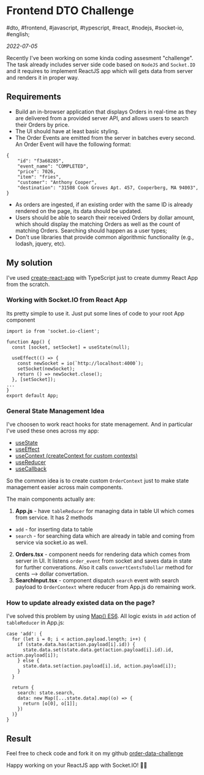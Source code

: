 # Frontend DTO Challenge

#dto, #frontend, #javascript, #typescript, #react, #nodejs, #socket-io, #english;

_2022-07-05_

Recently I've been working on some kinda coding assesment "challenge". The task already includes server side code based on `NodeJS` and `Socket.IO` and it requires to implement ReactJS app which will gets data from server and renders it in proper way.

## Requirements

* Build an in-browser application that displays Orders in real-time as they are delivered from a provided
server API, and allows users to search their Orders by price.
* The UI should have at least basic styling.
* The Order Events are emitted from the server in batches every second. An Order Event will have the following format:
```
{
    "id": "f3a68285", 
    "event_name": "COMPLETED", 
    "price": 7026,
    "item": "fries",
    "customer": "Anthony Cooper",
    "destination": "31508 Cook Groves Apt. 457, Cooperberg, MA 94003",
}
```
* As orders are ingested, if an existing order with the same ID is already rendered on the page, its data
should be updated.
* Users should be able to search their received Orders by dollar amount, which should display the
matching Orders as well as the count of matching Orders. Searching should happen as a user types;
* Don't use libraries that provide common algorithmic functionality (e.g., lodash, jquery, etc).

## My solution

I've used [create-react-app](https://create-react-app.dev/docs/adding-typescript/) with TypeScript just to create dummy React App from the scratch.

### Working with Socket.IO from React App

Its pretty simple to use it. Just put some lines of code to your root App component

```
import io from 'socket.io-client';

function App() {
  const [socket, setSocket] = useState(null);

  useEffect(() => {
    const newSocket = io(`http://localhost:4000`);
    setSocket(newSocket);
    return () => newSocket.close();
  }, [setSocket]);
...
}
export default App;

```

### General State Management Idea

I've choosen to work react hooks for state menagement. And in particular I've used these ones across my app:

* [useState](https://reactjs.org/docs/hooks-reference.html#useState)
* [useEffect](https://reactjs.org/docs/hooks-reference.html#useeffect)
* [useContext (createContext for custom contexts)](https://reactjs.org/docs/hooks-reference.html#usecontext)
* [useReducer](https://reactjs.org/docs/hooks-reference.html#usereducer)
* [useCallback](https://reactjs.org/docs/hooks-reference.html#usecallback)

So the common idea is to create custom `OrderContext` just to make state management easier across main components.

The main components actually are:

1. **App.js** - have `tableReducer` for managing data in table UI which comes from service. It has 2 methods
  - `add` - for inserting data to table
  - `search` - for searching data which are already in table and coming from service via socket.io as well.
2. **Orders.tsx** - component needs for rendering data which comes from server in UI. It listens `order_event` from socket and saves data in state for further converations. Also it calls `convertCentsToDollar` method for cents --> dollar convertation. 
3. **SearchInput.tsx** - component dispatch `search` event with search payload to `OrderContext` where reducer from App.js do remaining work.

### How to update already existed data on the page?

I've solved this problem by using [Map() ES6](https://developer.mozilla.org/en-US/docs/Web/JavaScript/Reference/Global_Objects/Map). All logic exists in `add` action of `tableReducer` in App.js:

```
case 'add': {
  for (let i = 0; i < action.payload.length; i++) {
    if (state.data.has(action.payload[i].id)) {
      state.data.set(state.data.get(action.payload[i].id).id, action.payload[i]);
    } else {
      state.data.set(action.payload[i].id, action.payload[i]);
    }
  }

  return {
    search: state.search,
    data: new Map([...state.data].map((o) => {
      return [o[0], o[1]];
    })
  )}
}
```

## Result

Feel free to check code and fork it on my github [order-data-challenge](https://github.com/greybax/order-data-challenge)

Happy working on your ReactJS app with Socket.IO! ✌🏼
